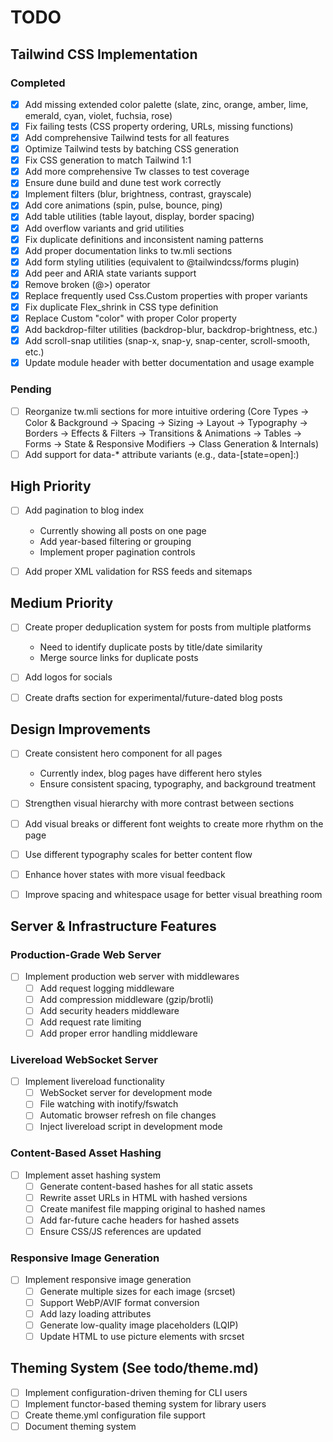 # TODO

## Tailwind CSS Implementation

### Completed
- [x] Add missing extended color palette (slate, zinc, orange, amber, lime, emerald, cyan, violet, fuchsia, rose)
- [x] Fix failing tests (CSS property ordering, URLs, missing functions)
- [x] Add comprehensive Tailwind tests for all features
- [x] Optimize Tailwind tests by batching CSS generation
- [x] Fix CSS generation to match Tailwind 1:1
- [x] Add more comprehensive Tw classes to test coverage
- [x] Ensure dune build and dune test work correctly
- [x] Implement filters (blur, brightness, contrast, grayscale)
- [x] Add core animations (spin, pulse, bounce, ping)
- [x] Add table utilities (table layout, display, border spacing)
- [x] Add overflow variants and grid utilities
- [x] Fix duplicate definitions and inconsistent naming patterns
- [x] Add proper documentation links to tw.mli sections
- [x] Add form styling utilities (equivalent to @tailwindcss/forms plugin)
- [x] Add peer and ARIA state variants support
- [x] Remove broken (@>) operator
- [x] Replace frequently used Css.Custom properties with proper variants
- [x] Fix duplicate Flex_shrink in CSS type definition
- [x] Replace Custom "color" with proper Color property
- [x] Add backdrop-filter utilities (backdrop-blur, backdrop-brightness, etc.)
- [x] Add scroll-snap utilities (snap-x, snap-y, snap-center, scroll-smooth, etc.)
- [x] Update module header with better documentation and usage example

### Pending
- [ ] Reorganize tw.mli sections for more intuitive ordering (Core Types → Color & Background → Spacing → Sizing → Layout → Typography → Borders → Effects & Filters → Transitions & Animations → Tables → Forms → State & Responsive Modifiers → Class Generation & Internals)
- [ ] Add support for data-* attribute variants (e.g., data-[state=open]:)

## High Priority

- [ ] Add pagination to blog index
  - Currently showing all posts on one page
  - Add year-based filtering or grouping
  - Implement proper pagination controls

- [ ] Add proper XML validation for RSS feeds and sitemaps

## Medium Priority

- [ ] Create proper deduplication system for posts from multiple platforms
  - Need to identify duplicate posts by title/date similarity
  - Merge source links for duplicate posts

- [ ] Add logos for socials
- [ ] Create drafts section for experimental/future-dated blog posts

## Design Improvements

- [ ] Create consistent hero component for all pages
  - Currently index, blog pages have different hero styles
  - Ensure consistent spacing, typography, and background treatment

- [ ] Strengthen visual hierarchy with more contrast between sections
- [ ] Add visual breaks or different font weights to create more rhythm on the page
- [ ] Use different typography scales for better content flow
- [ ] Enhance hover states with more visual feedback
- [ ] Improve spacing and whitespace usage for better visual breathing room

## Server & Infrastructure Features

### Production-Grade Web Server
- [ ] Implement production web server with middlewares
  - [ ] Add request logging middleware
  - [ ] Add compression middleware (gzip/brotli)
  - [ ] Add security headers middleware
  - [ ] Add request rate limiting
  - [ ] Add proper error handling middleware

### Livereload WebSocket Server
- [ ] Implement livereload functionality
  - [ ] WebSocket server for development mode
  - [ ] File watching with inotify/fswatch
  - [ ] Automatic browser refresh on file changes
  - [ ] Inject livereload script in development mode

### Content-Based Asset Hashing
- [ ] Implement asset hashing system
  - [ ] Generate content-based hashes for all static assets
  - [ ] Rewrite asset URLs in HTML with hashed versions
  - [ ] Create manifest file mapping original to hashed names
  - [ ] Add far-future cache headers for hashed assets
  - [ ] Ensure CSS/JS references are updated

### Responsive Image Generation
- [ ] Implement responsive image generation
  - [ ] Generate multiple sizes for each image (srcset)
  - [ ] Support WebP/AVIF format conversion
  - [ ] Add lazy loading attributes
  - [ ] Generate low-quality image placeholders (LQIP)
  - [ ] Update HTML to use picture elements with srcset

## Theming System (See todo/theme.md)

- [ ] Implement configuration-driven theming for CLI users
- [ ] Implement functor-based theming system for library users
- [ ] Create theme.yml configuration file support
- [ ] Document theming system